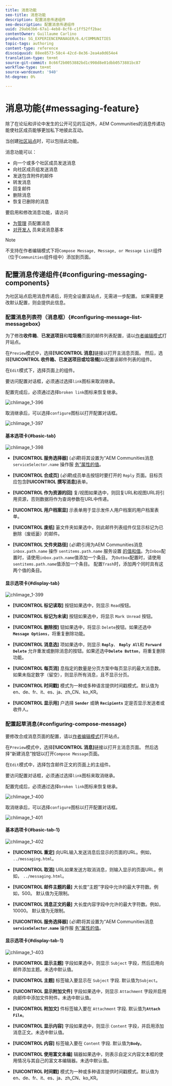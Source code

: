 ```yaml
---
title: 消息功能
seo-title: 消息功能
description: 配置消息传递组件
seo-description: 配置消息传递组件
uuid: 29ab63b6-67a1-4eb8-8cf8-c1ff52ff2bac
contentOwner: Guillaume Carlino
products: SG_EXPERIENCEMANAGER/6.4/COMMUNITIES
topic-tags: authoring
content-type: reference
discoiquuid: 88ee8573-58c4-42cd-8e36-2ea4a0d654e4
translation-type: tm+mt
source-git-commit: 8c66f2b0053882bd1c998d8e01dbb0573881bc87
workflow-type: tm+mt
source-wordcount: '940'
ht-degree: 0%

---
```



# 消息功能{#messaging-feature}

除了在论坛和评论中发生的公开可见的互动外，AEM Communities的消息传递功能使社区成员能够更加私下地彼此互动。

当创建[社区站点](overview.md#communitiessites)时，可以包括此功能。

消息功能可以：

* 向一个或多个社区成员发送消息
* 向社区成员组发送消息
* 发送包含附件的邮件
* 转发消息
* 回复邮件
* 删除消息
* 恢复已删除的消息

要启用和修改消息功能，请访问

* [为管理](messaging.md) 员配置消息
* [对开发人](essentials-messaging.md) 员来说消息基本

>[!NOTE]
>
>不支持在作者编辑模式下将`Compose Message, Message, or Message List`组件（位于`Communities`组件组中）添加到页面。

## 配置消息传递组件{#configuring-messaging-components}

为社区站点启用消息传递后，将完全设置该站点，无需进一步配置。 如果需要更改默认配置，则会提供此信息。

### 配置消息列表符（消息框）{#configuring-message-list-messagebox}

为了修改&#x200B;**收件箱**、**已发送项目**&#x200B;和&#x200B;**垃圾桶**&#x200B;页面的邮件列表配置，请以[作者编辑模式](sites-console.md#authoring-site-content)打开站点。

在`Preview`模式中，选择&#x200B;**[!UICONTROL 消息]**&#x200B;链接以打开主消息页面。 然后，选择&#x200B;**[!UICONTROL 收件箱、已发送项目或垃圾桶]**&#x200B;以配置该邮件列表的组件。

在`Edit`模式下，选择页面上的组件。

要访问配置对话框，必须通过选择`link`图标来取消继承。

配置完成后，必须通过选择`broken link`图标来恢复继承。

![chlimage_1-396](assets/chlimage_1-396.png)

取消继承后，可以选择`configure`图标以打开配置对话框。

![chlimage_1-397](assets/chlimage_1-397.png)

#### 基本选项卡{#basic-tab}

![chlimage_1-398](assets/chlimage_1-398.png)

* **[!UICONTROL 服务选择器]**
(*必需*)将其设置为“AEM Communities消息 `serviceSelector.name` 操作服 [务”属性的值](messaging.md#messaging-operations-service)。

* **[!UICONTROL 合成页]**
(*必需*)成员单击按钮时要打开的 `Reply` 页面。目标页应包含&#x200B;**[!UICONTROL 撰写消息]**&#x200B;表单。

* **[!UICONTROL 作为资源的回]**
复/视图如果选中，则回复URL和视图URL将引用资源，否则数据将作为查询参数在URL中传递。

* **[!UICONTROL 用户档案显]**
示表单用于显示发件人用户档案的用户档案表单。

* **[!UICONTROL 废纸]**
篓文件夹如果选中，则此邮件列表组件仅显示标记为已删除（废纸篓）的邮件。

* **[!UICONTROL 文件夹路径]**
(*必需*)引用为AEM Communities消息 `inbox.path.name` 操作 `sentitems.path.name` 服务设置 [的值和值](messaging.md#messaging-operations-service)。为`Inbox`配置时，请使用`inbox.path.name`值添加一个条目。 为`Outbox`配置时，请使用`sentitems.path.name`值添加一个条目。 配置`Trash`时，添加两个同时具有这两个值的条目。

#### 显示选项卡{#display-tab}

![chlimage_1-399](assets/chlimage_1-399.png)

* **[!UICONTROL 标记读取]**
按钮如果选中，则显示 
`Read`按钮。

* **[!UICONTROL 标记为未读]**
按钮如果选中，将显示 
`Mark Unread` 按钮。

* **[!UICONTROL 删除按]**
钮如果选中，将显示 
`Delete`按钮。如果还选中&#x200B;**`Message Options`**，将重复删除功能。

* **[!UICONTROL 消息选]**
项如果选中，则显示 
**`Reply`**、 **`Reply All`**&#x200B;和 **`Forward`**  **`Delete`** 允许重发或删除消息的按钮。如果还选中&#x200B;**`Delete Button`**，将重复删除功能。

* **[!UICONTROL 每页消]**
息指定的数量是分页方案中每页显示的最大消息数。如果未指定数字（留空），则显示所有消息，且不显示分页。

* **[!UICONTROL 时间戳]**
模式为一种或多种语言提供时间戳模式。默认值为en、de、fr、it、es、ja、zh_CN、ko_KR。

* **[!UICONTROL 显示用]**
户选择 
**`Sender`** 或确 **`Recipients`** 定是否显示发送者或收件人。

### 配置起草消息{#configuring-compose-message}

要修改合成消息页面的配置，请以[作者编辑模式](sites-console.md#authoring-site-content)打开站点。

在`Preview`模式中，选择&#x200B;**[!UICONTROL 消息]**&#x200B;链接以打开主消息页面。 然后选择“新建消息”按钮以打开`Compose Message`页面。

在`Edit`模式中，选择包含邮件正文的页面上的主组件。

要访问配置对话框，必须通过选择`link`图标来取消继承。

配置完成后，必须通过选择`broken link`图标来恢复继承。

![chlimage_1-400](assets/chlimage_1-400.png)

取消继承后，可以选择`configure`图标以打开配置对话框。

![chlimage_1-401](assets/chlimage_1-401.png)

#### 基本选项卡{#basic-tab-1}

![chlimage_1-402](assets/chlimage_1-402.png)

* **[!UICONTROL 重定]**
向URL输入发送消息后显示的页面的URL。例如， 
`../messaging.html`。

* **[!UICONTROL 取消]**
URL如果发送方取消消息，则输入显示的页面URL。例如， 
`../messaging.html`。

* **[!UICONTROL 邮件主题的最]**
大长度“主题”字段中允许的最大字符数。例如，500。 默认值为无限制。

* **[!UICONTROL 消息正文的最]**
大长度内容字段中允许的最大字符数。例如，10000。 默认值为无限制。

* **[!UICONTROL 服务选择器]**
(*必需*)将其设置为“AEM Communities消息 **`serviceSelector.name`** 操作服 [务”属性的值](messaging.md#messaging-operations-service)。

#### 显示选项卡{#display-tab-1}

![chlimage_1-403](assets/chlimage_1-403.png)

* **[!UICONTROL 显示主题]**
字段如果选中，则显示 
`Subject` 字段，然后启用向邮件添加主题。未选中默认值。

* **[!UICONTROL 主题]**
标签输入要显示在 
`Subject` 字段. 默认值为`Subject`。

* **[!UICONTROL 显示附加文件]**
字段如果选中，则显示 
`Attachment` 字段并启用向邮件中添加文件附件。未选中默认值。

* **[!UICONTROL 附加文]**
件标签输入要在 
`Attachment` 字段. 默认值为&#x200B;**`Attach File`**。

* **[!UICONTROL 显示内容]**
字段如果选中，则显示 
`Content` 字段，并启用添加消息正文。未选中默认值。

* **[!UICONTROL 内容]**
标签输入要在 
`Content` 字段. 默认值为&#x200B;**`Body`**。

* **[!UICONTROL 使用富文本编]**
辑器如果选中，则表示自定义内容文本框的使用情况与其自己的富文本编辑器。未选中默认值。

* **[!UICONTROL 时间戳]**
模式为一种或多种语言提供时间戳模式。默认值为en、de、fr、it、es、ja、zh_CN、ko_KR。

